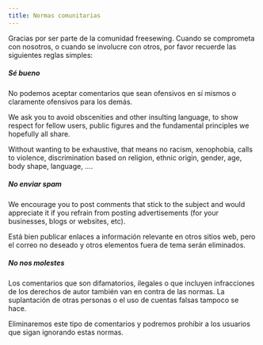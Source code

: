 ```yaml
---
title: Normas comunitarias
---
```


Gracias por ser parte de la comunidad freesewing. Cuando se comprometa con nosotros, o cuando se involucre con otros, por favor recuerde las siguientes reglas simples:

##### Sé bueno

No podemos aceptar comentarios que sean ofensivos en sí mismos o claramente ofensivos para los demás.

We ask you to avoid obscenities and other insulting language, to show respect for fellow users, public figures and the fundamental principles we hopefully all share.

Without wanting to be exhaustive, that means no racism, xenophobia, calls to violence, discrimination based on religion, ethnic origin, gender, age, body shape, language, ….

##### No enviar spam

We encourage you to post comments that stick to the subject and would appreciate it if you refrain from posting advertisements (for your businesses, blogs or websites, etc).

Está bien publicar enlaces a información relevante en otros sitios web, pero el correo no deseado y otros elementos fuera de tema serán eliminados.

##### No nos molestes

Los comentarios que son difamatorios, ilegales o que incluyen infracciones de los derechos de autor también van en contra de las normas. La suplantación de otras personas o el uso de cuentas falsas tampoco se hace.

Eliminaremos este tipo de comentarios y podremos prohibir a los usuarios que sigan ignorando estas normas.
